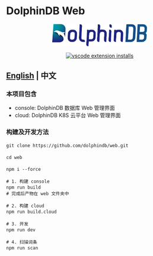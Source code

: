 # DolphinDB Web

<p align='center'>
    <img src='./console/ddb.svg' alt='DolphinDB Web' width='256'>
</p>

<p align='center'>
    <a href='https://github.com/dolphindb/api-javascript' target='_blank'>
        <img alt='vscode extension installs' src='https://img.shields.io/npm/v/dolphindb?color=brightgreen&label=api-javascript&style=flat-square' />
    </a>
</p>

## [English](./README.md) | 中文

### 本项目包含
- console: DolphinDB 数据库 Web 管理界面
- cloud: DolphinDB K8S 云平台 Web 管理界面

### 构建及开发方法
```shell
git clone https://github.com/dolphindb/web.git

cd web

npm i --force

# 1. 构建 console
npm run build
# 完成后产物在 web 文件夹中

# 2. 构建 cloud
npm run build.cloud

# 3. 开发
npm run dev

# 4. 扫描词条
npm run scan
```
